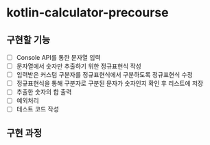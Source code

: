 # kotlin-calculator-precourse

## 구현할 기능
- [ ] Console API를 통한 문자열 입력
- [ ] 문자열에서 숫자만 추출하기 위한 정규표현식 작성
- [ ] 입력받은 커스텀 구분자를 정규표현식에서 구분하도록 정규표현식 수정
- [ ] 정규표현식을 통해 구분자로 구분된 문자가 숫자인지 확인 후 리스트에 저장
- [ ] 추출한 숫자의 합 출력
- [ ] 예외처리
- [ ] 테스트 코드 작성

## 구현 과정